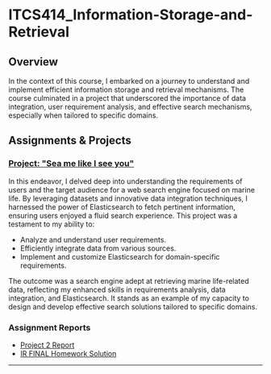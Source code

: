 # ITCS414_Information-Storage-and-Retrieval

## Overview
In the context of this course, I embarked on a journey to understand and implement efficient information storage and retrieval mechanisms. The course culminated in a project that underscored the importance of data integration, user requirement analysis, and effective search mechanisms, especially when tailored to specific domains.

## Assignments & Projects

### [Project: "Sea me like I see you"](https://github.com/Waariss/ITCS414_Information-Storage-and-Retrieval/tree/main/Project2_6388014_6388016_6388022)
In this endeavor, I delved deep into understanding the requirements of users and the target audience for a web search engine focused on marine life. By leveraging datasets and innovative data integration techniques, I harnessed the power of Elasticsearch to fetch pertinent information, ensuring users enjoyed a fluid search experience. This project was a testament to my ability to:
- Analyze and understand user requirements.
- Efficiently integrate data from various sources.
- Implement and customize Elasticsearch for domain-specific requirements.

The outcome was a search engine adept at retrieving marine life-related data, reflecting my enhanced skills in requirements analysis, data integration, and Elasticsearch. It stands as an example of my capacity to design and develop effective search solutions tailored to specific domains.

### Assignment Reports
- [Project 2 Report](https://github.com/Waariss/ITCS414_Information-Storage-and-Retrieval/tree/main/Project%202)
- [IR FINAL Homework Solution](https://github.com/Waariss/ITCS414_Information-Storage-and-Retrieval/blob/main/IR%20FINAL%20Homework_Sol.pdf)

---

